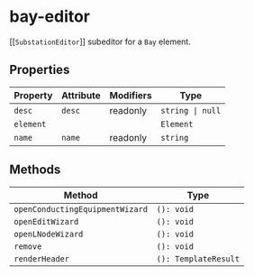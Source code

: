 # bay-editor

[[`SubstationEditor`]] subeditor for a `Bay` element.

## Properties

| Property  | Attribute | Modifiers | Type             |
|-----------|-----------|-----------|------------------|
| `desc`    | `desc`    | readonly  | `string \| null` |
| `element` |           |           | `Element`        |
| `name`    | `name`    | readonly  | `string`         |

## Methods

| Method                          | Type                 |
|---------------------------------|----------------------|
| `openConductingEquipmentWizard` | `(): void`           |
| `openEditWizard`                | `(): void`           |
| `openLNodeWizard`               | `(): void`           |
| `remove`                        | `(): void`           |
| `renderHeader`                  | `(): TemplateResult` |
